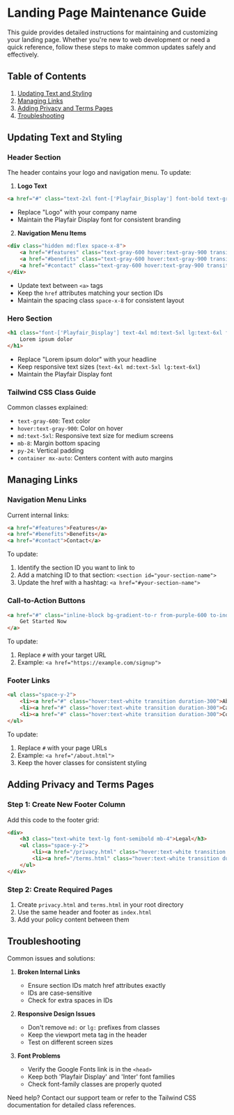 # Landing Page Maintenance Guide

This guide provides detailed instructions for maintaining and customizing your landing page. Whether you're new to web development or need a quick reference, follow these steps to make common updates safely and effectively.

## Table of Contents
1. [Updating Text and Styling](#updating-text-and-styling)
2. [Managing Links](#managing-links)
3. [Adding Privacy and Terms Pages](#adding-privacy-and-terms-pages)
4. [Troubleshooting](#troubleshooting)

## Updating Text and Styling

### Header Section
The header contains your logo and navigation menu. To update:

1. **Logo Text**
```html
<a href="#" class="text-2xl font-['Playfair_Display'] font-bold text-gray-800">Logo</a>
```
- Replace "Logo" with your company name
- Maintain the Playfair Display font for consistent branding

2. **Navigation Menu Items**
```html
<div class="hidden md:flex space-x-8">
    <a href="#features" class="text-gray-600 hover:text-gray-900 transition-colors duration-300">Features</a>
    <a href="#benefits" class="text-gray-600 hover:text-gray-900 transition-colors duration-300">Benefits</a>
    <a href="#contact" class="text-gray-600 hover:text-gray-900 transition-colors duration-300">Contact</a>
</div>
```
- Update text between `<a>` tags
- Keep the `href` attributes matching your section IDs
- Maintain the spacing class `space-x-8` for consistent layout

### Hero Section
```html
<h1 class="font-['Playfair_Display'] text-4xl md:text-5xl lg:text-6xl font-bold text-gray-900 mb-8 leading-tight">
    Lorem ipsum dolor
</h1>
```
- Replace "Lorem ipsum dolor" with your headline
- Keep responsive text sizes (`text-4xl md:text-5xl lg:text-6xl`)
- Maintain the Playfair Display font

### Tailwind CSS Class Guide
Common classes explained:
- `text-gray-600`: Text color
- `hover:text-gray-900`: Color on hover
- `md:text-5xl`: Responsive text size for medium screens
- `mb-8`: Margin bottom spacing
- `py-24`: Vertical padding
- `container mx-auto`: Centers content with auto margins

## Managing Links

### Navigation Menu Links
Current internal links:
```html
<a href="#features">Features</a>
<a href="#benefits">Benefits</a>
<a href="#contact">Contact</a>
```
To update:
1. Identify the section ID you want to link to
2. Add a matching ID to that section: `<section id="your-section-name">`
3. Update the href with a hashtag: `<a href="#your-section-name">`

### Call-to-Action Buttons
```html
<a href="#" class="inline-block bg-gradient-to-r from-purple-600 to-indigo-600">
    Get Started Now
</a>
```
To update:
1. Replace `#` with your target URL
2. Example: `<a href="https://example.com/signup">`

### Footer Links
```html
<ul class="space-y-2">
    <li><a href="#" class="hover:text-white transition duration-300">About</a></li>
    <li><a href="#" class="hover:text-white transition duration-300">Careers</a></li>
    <li><a href="#" class="hover:text-white transition duration-300">Contact</a></li>
</ul>
```
To update:
1. Replace `#` with your page URLs
2. Example: `<a href="/about.html">`
3. Keep the hover classes for consistent styling

## Adding Privacy and Terms Pages

### Step 1: Create New Footer Column
Add this code to the footer grid:
```html
<div>
    <h3 class="text-white text-lg font-semibold mb-4">Legal</h3>
    <ul class="space-y-2">
        <li><a href="/privacy.html" class="hover:text-white transition duration-300">Privacy Policy</a></li>
        <li><a href="/terms.html" class="hover:text-white transition duration-300">Terms of Service</a></li>
    </ul>
</div>
```

### Step 2: Create Required Pages
1. Create `privacy.html` and `terms.html` in your root directory
2. Use the same header and footer as `index.html`
3. Add your policy content between them

## Troubleshooting

Common issues and solutions:

1. **Broken Internal Links**
   - Ensure section IDs match href attributes exactly
   - IDs are case-sensitive
   - Check for extra spaces in IDs

2. **Responsive Design Issues**
   - Don't remove `md:` or `lg:` prefixes from classes
   - Keep the viewport meta tag in the header
   - Test on different screen sizes

3. **Font Problems**
   - Verify the Google Fonts link is in the `<head>`
   - Keep both 'Playfair Display' and 'Inter' font families
   - Check font-family classes are properly quoted

Need help? Contact our support team or refer to the Tailwind CSS documentation for detailed class references.